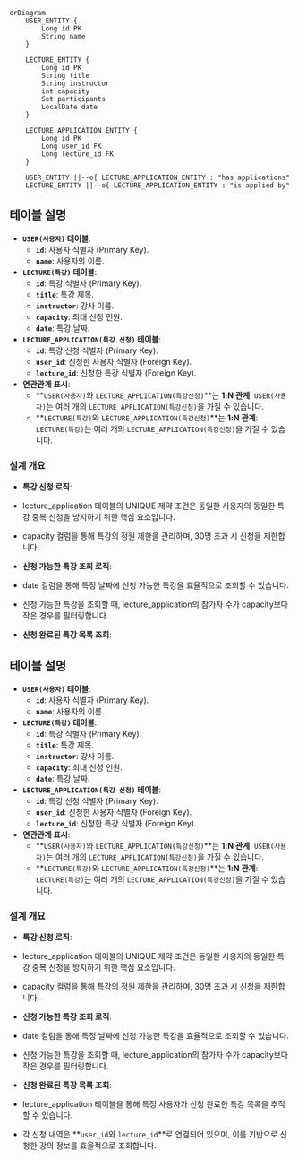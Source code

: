 ```mermaid
erDiagram
    USER_ENTITY {
        Long id PK
        String name
    }
    
    LECTURE_ENTITY {
        Long id PK
        String title
        String instructor
        int capacity
        Set participants
        LocalDate date
    }
    
    LECTURE_APPLICATION_ENTITY {
        Long id PK
        Long user_id FK
        Long lecture_id FK
    }
    
    USER_ENTITY ||--o{ LECTURE_APPLICATION_ENTITY : "has applications"
    LECTURE_ENTITY ||--o{ LECTURE_APPLICATION_ENTITY : "is applied by"
```


## 테이블 설명
- **`USER(사용자)` 테이블**:
  - **`id`**: 사용자 식별자 (Primary Key).
  - **`name`**: 사용자의 이름.
- **`LECTURE(특강)` 테이블**:
  - **`id`**: 특강 식별자 (Primary Key).
  - **`title`**: 특강 제목.
  - **`instructor`**: 강사 이름.
  - **`capacity`**: 최대 신청 인원.
  - **`date`**: 특강 날짜.
- **`LECTURE_APPLICATION(특강 신청)` 테이블**:
  - **`id`**: 특강 신청 식별자 (Primary Key).
  - **`user_id`**: 신청한 사용자 식별자 (Foreign Key).
  - **`lecture_id`**: 신청한 특강 식별자 (Foreign Key).
- **연관관계 표시**:
  - **`USER(사용자)`와 `LECTURE_APPLICATION(특강신청)`**는 **1:N 관계**: `USER(사용자)`는 여러 개의 `LECTURE_APPLICATION(특강신청)`을 가질 수 있습니다.
  - **`LECTURE(특강)`와 `LECTURE_APPLICATION(특강신청)`**는 **1:N 관계**: `LECTURE(특강)`는 여러 개의 `LECTURE_APPLICATION(특강신청)`을 가질 수 있습니다.
### 설계 개요
- **특강 신청 로직**:
 - lecture_application 테이블의 UNIQUE 제약 조건은 동일한 사용자의 동일한 특강 중복 신청을 방지하기 위한 핵심 요소입니다.
 - capacity 컬럼을 통해 특강의 정원 제한을 관리하며, 30명 초과 시 신청을 제한합니다.
 
- **신청 가능한 특강 조회 로직**: 
 - date 컬럼을 통해 특정 날짜에 신청 가능한 특강을 효율적으로 조회할 수 있습니다.
 - 신청 가능한 특강을 조회할 때, lecture_application의 참가자 수가 capacity보다 작은 경우를 필터링합니다.
 
- **신청 완료된 특강 목록 조회**:
## 테이블 설명
- **`USER(사용자)` 테이블**:
  - **`id`**: 사용자 식별자 (Primary Key).
  - **`name`**: 사용자의 이름.
- **`LECTURE(특강)` 테이블**:
  - **`id`**: 특강 식별자 (Primary Key).
  - **`title`**: 특강 제목.
  - **`instructor`**: 강사 이름.
  - **`capacity`**: 최대 신청 인원.
  - **`date`**: 특강 날짜.
- **`LECTURE_APPLICATION(특강 신청)` 테이블**:
  - **`id`**: 특강 신청 식별자 (Primary Key).
  - **`user_id`**: 신청한 사용자 식별자 (Foreign Key).
  - **`lecture_id`**: 신청한 특강 식별자 (Foreign Key).
- **연관관계 표시**:
  - **`USER(사용자)`와 `LECTURE_APPLICATION(특강신청)`**는 **1:N 관계**: `USER(사용자)`는 여러 개의 `LECTURE_APPLICATION(특강신청)`을 가질 수 있습니다.
  - **`LECTURE(특강)`와 `LECTURE_APPLICATION(특강신청)`**는 **1:N 관계**: `LECTURE(특강)`는 여러 개의 `LECTURE_APPLICATION(특강신청)`을 가질 수 있습니다.
### 설계 개요
- **특강 신청 로직**:
 - lecture_application 테이블의 UNIQUE 제약 조건은 동일한 사용자의 동일한 특강 중복 신청을 방지하기 위한 핵심 요소입니다.
 - capacity 컬럼을 통해 특강의 정원 제한을 관리하며, 30명 초과 시 신청을 제한합니다.
 
- **신청 가능한 특강 조회 로직**: 
 - date 컬럼을 통해 특정 날짜에 신청 가능한 특강을 효율적으로 조회할 수 있습니다.
 - 신청 가능한 특강을 조회할 때, lecture_application의 참가자 수가 capacity보다 작은 경우를 필터링합니다.
 
- **신청 완료된 특강 목록 조회**:
 - lecture_application 테이블을 통해 특정 사용자가 신청 완료한 특강 목록을 추적할 수 있습니다.
 - 각 신청 내역은 **`user_id`와 `lecture_id`**로 연결되어 있으며, 이를 기반으로 신청한 강의 정보를 효율적으로 조회합니다.
